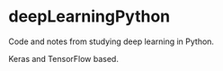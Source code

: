 # deepLearningPython

Code and notes from studying deep learning in Python.

Keras and TensorFlow based.

